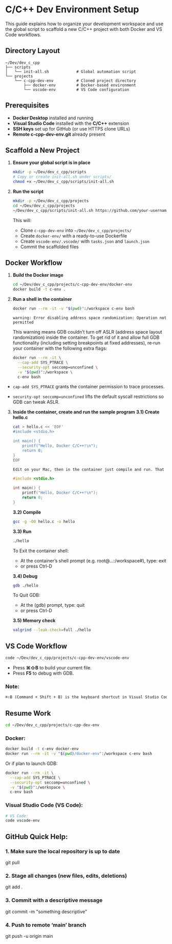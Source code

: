 # C/C++ Dev Environment Setup

This guide explains how to organize your development workspace and use the global script to scaffold a new C/C++ project with both Docker and VS Code workflows.

## Directory Layout

```
~/Dev/dev_c_cpp
├── scripts
│   └── init-all.sh            # Global automation script
└── projects
    └── c-cpp-dev-env          # Cloned project directory
        ├── docker-env         # Docker-based environment
        └── vscode-env         # VS Code configuration
```

## Prerequisites

- **Docker Desktop** installed and running  
- **Visual Studio Code** installed with the **C/C++** extension  
- **SSH keys** set up for GitHub (or use HTTPS clone URLs)
- **Remote c-cpp-dev-env.git** already present

## Scaffold a New Project

1. **Ensure your global script is in place**  
   ```bash
   mkdir -p ~/Dev/dev_c_cpp/scripts
   # Copy or create init-all.sh under scripts/
   chmod +x ~/Dev/dev_c_cpp/scripts/init-all.sh
   ```

2. **Run the script**  
   ```bash
   mkdir -p ~/Dev/dev_c_cpp/projects
   cd ~/Dev/dev_c_cpp/projects
   ~/Dev/dev_c_cpp/scripts/init-all.sh https://github.com/your-username/c-cpp-dev-env.git
   ```

   This will:
   - Clone `c-cpp-dev-env` into `~/Dev/dev_c_cpp/projects/`  
   - Create `docker-env/` with a ready-to-use Dockerfile  
   - Create `vscode-env/.vscode/` with `tasks.json` and `launch.json`  
   - Commit the scaffolded files

## Docker Workflow

1. **Build the Docker image**  
   ```bash
   cd ~/Dev/dev_c_cpp/projects/c-cpp-dev-env/docker-env
   docker build -t c-env .
   ```
2. **Run a shell in the container**
    ```bash
    docker run --rm -it -v "$(pwd)":/workspace c-env bash
    ```
    `warning: Error disabling address space randomization: Operation not permitted`
    
    This warning means GDB couldn’t turn off ASLR (address space layout randomization) inside the container. To get rid of it and allow full GDB functionality (including setting breakpoints at fixed addresses), re‐run your container with the following extra flags:
    
    ```bash
    docker run --rm -it \
      --cap-add SYS_PTRACE \
      --security-opt seccomp=unconfined \
      -v "$(pwd)":/workspace \
      c-env bash
    ```
  
 - `cap-add SYS_PTRACE` grants the container permission to trace processes.

 - `security-opt seccomp=unconfined` lifts the default syscall restrictions so GDB can tweak ASLR.

3. **Inside the container, create and run the sample program**
    **3.1) Create hello.c**
    
    ```bash
    cat > hello.c << 'EOF'
    #include <stdio.h>

    int main() {
        printf("Hello, Docker C/C++!\n");
        return 0;
    }
    EOF
    ```
    
    ```txt
    Edit on your Mac, then in the container just compile and run. That keeps workflow fast and container lightweight.
    ```
    
    ```C++
    #include <stdio.h>

    int main() {
        printf("Hello, Docker C/C++!\n");
        return 0;
    }
    ```

    **3.2) Compile**
    ```bash
    gcc -g -O0 hello.c -o hello
    ```

    **3.3) Run**
    ```bash
    ./hello
    ```
    To Exit the container shell:
    - At the container’s shell prompt (e.g. root@…:/workspace#), type: exit
    - or press Ctrl-D

    **3.4) Debug**
    ```bash
    gdb ./hello
    ```
    
    To Quit GDB: 
    - At the (gdb) prompt, type: quit 
    - or press Ctrl-D

    **3.5) Memory check**
    ```bash
    valgrind --leak-check=full ./hello
    ```


## VS Code Workflow

```bash
code ~/Dev/dev_c_cpp/projects/c-cpp-dev-env/vscode-env
```
- Press **⌘⇧B** to build your current file.  
- Press **F5** to debug with GDB.

### Note:

```txt
⌘⇧B (Command + Shift + B) is the keyboard shortcut in Visual Studio Code on macOS for running the “Run Build Task” command. By default, it invokes the build task defined in your .vscode/tasks.json—in our setup, that compiles the current C/C++ file with GCC.
```

## Resume Work

```bash
cd ~/Dev/dev_c_cpp/projects/c-cpp-dev-env
```

### Docker:

```bash
docker build -t c-env docker-env
docker run --rm -it -v "$(pwd)/docker-env":/workspace c-env bash
```

Or if plan to launch GDB:

```bash
docker run --rm -it \
  --cap-add SYS_PTRACE \
  --security-opt seccomp=unconfined \
  -v "$(pwd)":/workspace \
  c-env bash
```

### Visual Studio Code (VS Code):

```bash
# VS Code:
code vscode-env
```

## GitHub Quick Help:

### 1. Make sure the local repository is up to date
git pull

### 2. Stage all changes (new files, edits, deletions)
git add .

### 3. Commit with a descriptive message
git commit -m "something descriptive"

### 4. Push to remote ‘main’ branch
git push -u origin main


